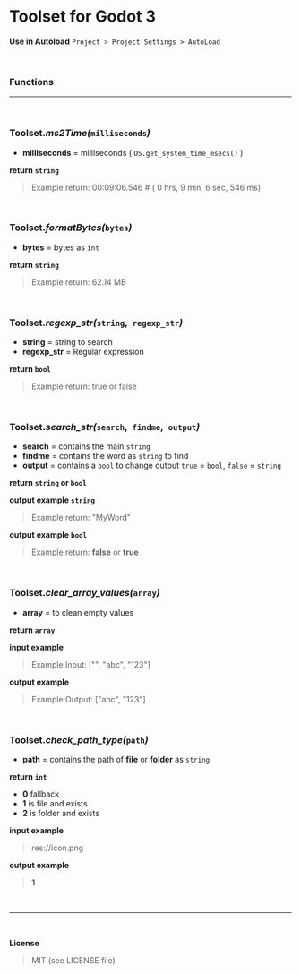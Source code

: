 # Toolset for Godot 3

**Use in Autoload** `Project > Project Settings > AutoLoad`

<br />

### Functions

___

<br />

### **Toolset._ms2Time(_`milliseconds`_)_**

+ **milliseconds** = milliseconds ( `OS.get_system_time_msecs()` )

**return `string`**
> Example return: 00:09:06.546  # ( 0 hrs, 9 min, 6 sec, 546 ms)

<br />

### **Toolset._formatBytes(_`bytes`_)_**

+ **bytes** = bytes as `int`

**return `string`**
> Example return: 62.14 MB

<br />

### **Toolset._regexp_str(_`string`__,__` regexp_str`_)_**

+ **string** = string to search
+ **regexp_str** = Regular expression

**return `bool`**
> Example return: true or false

<br />

### **Toolset._search_str(_`search`__,__` findme`__,__` output`_)_**

+ **search** = contains the main `string`
+ **findme** = contains the word as `string` to find
+ **output** = contains a `bool` to change output `true` = `bool`, `false` = `string`

**return `string` or `bool`**

**output example `string`**
> Example return: "MyWord"

**output example `bool`**
> Example return: **false** or **true**

<br />

### **Toolset._clear_array_values(_`array`_)_**

+ **array** = to clean empty values

**return `array`**

**input example**
> Example Input: ["", "abc", "123"]

**output example**
> Example Output: ["abc", "123"]

<br />

### **Toolset._check_path_type(_`path`_)_**

+ **path** = contains the path of **file** or **folder** as `string`

**return `int`**
+ **0** fallback
+ **1** is file and exists
+ **2** is folder and exists

**input example**
> res://icon.png

**output example**
> **1**

<br />

___

<br />

**License**

> MIT (see LICENSE file)
